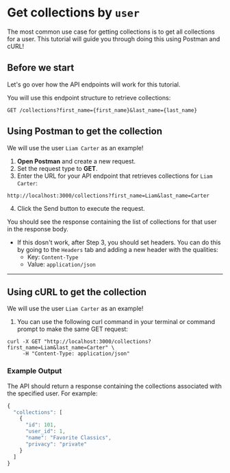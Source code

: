 # Get collections by `user`

The most common use case for getting collections is to get all collections for a user. This tutorial will guide you through doing this using Postman and cURL!

## Before we start

Let's go over how the API endpoints will work for this tutorial.  

You will use this endpoint structure to retrieve collections:

``` shell
GET /collections?first_name={first_name}&last_name={last_name}
```

## Using Postman to get the collection

We will use the user `Liam Carter` as an example!

1. **Open Postman** and create a new request.
2. Set the request type to **GET**.
3. Enter the URL for your API endpoint that retrieves collections for `Liam Carter`:

``` shell
http://localhost:3000/collections?first_name=Liam&last_name=Carter
```

4. Click the Send button to execute the request.

You should see the response containing the list of collections for that user in the response body.

* If this dosn't work, after Step 3, you should set headers. You can do this by going to the `Headers` tab and adding a new header with the qualities:
  * Key: `Content-Type`
  * Value: `application/json`
 
 ---

 ## Using cURL to get the collection

We will use the user `Liam Carter` as an example!

1. You can use the following curl command in your terminal or command prompt to make the same GET request:

``` shell
curl -X GET "http://localhost:3000/collections?first_name=Liam&last_name=Carter" \
     -H "Content-Type: application/json"
```

### Example Output

The API should return a response containing the collections associated with the specified user. For example:

``` js
{
  "collections": [
    {
      "id": 101,
      "user_id": 1,
      "name": "Favorite Classics",
      "privacy": "private"
    }
  ]
}
```

